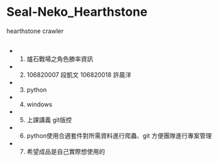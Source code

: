 # Seal-Neko_Hearthstone
hearthstone crawler
##
- 1. 爐石戰場之角色勝率資訊
- 2. 106820007 段凱文 106820018 許晨洋
- 3. python
- 4. windows 
- 5. 上課講義 git版控
- 6. python使用合適套件對所需資料進行爬蟲、git 方便團隊進行專案管理
- 7. 希望成品是自己實際想使用的
